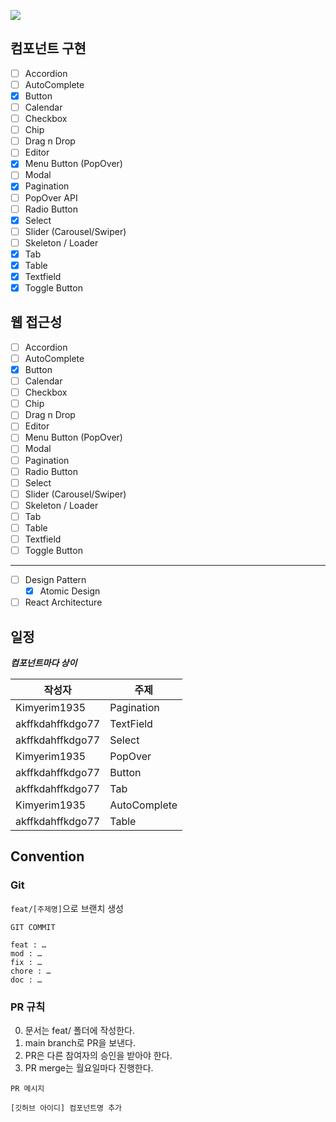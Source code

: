 ![](https://img.shields.io/badge/기간-2023--05~2023--06-blue)

## 컴포넌트 구현

-   [ ] Accordion
-   [ ] AutoComplete
-   [x] Button
-   [ ] Calendar
-   [ ] Checkbox
-   [ ] Chip
-   [ ] Drag n Drop
-   [ ] Editor
-   [x] Menu Button (PopOver)
-   [ ] Modal
-   [x] Pagination
-   [ ] PopOver API
-   [ ] Radio Button
-   [x] Select
-   [ ] Slider (Carousel/Swiper)
-   [ ] Skeleton / Loader
-   [x] Tab
-   [x] Table
-   [x] Textfield
-   [x] Toggle Button

## 웹 접근성

-   [ ] Accordion
-   [ ] AutoComplete
-   [x] Button
-   [ ] Calendar
-   [ ] Checkbox
-   [ ] Chip
-   [ ] Drag n Drop
-   [ ] Editor
-   [ ] Menu Button (PopOver)
-   [ ] Modal
-   [ ] Pagination
-   [ ] Radio Button
-   [ ] Select
-   [ ] Slider (Carousel/Swiper)
-   [ ] Skeleton / Loader
-   [ ] Tab
-   [ ] Table
-   [ ] Textfield
-   [ ] Toggle Button

---

-   [ ] Design Pattern
    -   [x] Atomic Design
-   [ ] React Architecture

## 일정

**_컴포넌트마다 상이_**

| 작성자           | 주제         |
| ---------------- | ------------ |
| Kimyerim1935     | Pagination   |
| akffkdahffkdgo77 | TextField    |
| akffkdahffkdgo77 | Select       |
| Kimyerim1935     | PopOver      |
| akffkdahffkdgo77 | Button       |
| akffkdahffkdgo77 | Tab          |
| Kimyerim1935     | AutoComplete |
| akffkdahffkdgo77 | Table        |

## Convention

### Git

<code>feat/[주제명]</code>으로 브랜치 생성

```
GIT COMMIT

feat : …
mod : …
fix : …
chore : …
doc : …
```

### PR 규칙

0. 문서는 feat/ 폴더에 작성한다.
1. main branch로 PR을 보낸다.
2. PR은 다른 참여자의 승인을 받아야 한다.
3. PR merge는 월요일마다 진행한다.

```
PR 메시지

[깃허브 아이디] 컴포넌트명 추가

```
